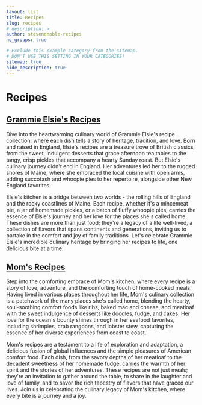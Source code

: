 ```yaml
---
layout: list
title: Recipes
slug: recipes
# description: >
author: stevendnoble-recipes
no_groups: true

# Exclude this example category from the sitemap.
# DON'T USE THIS SETTING IN YOUR CATEGORIES!
sitemap: true
hide_description: true
---
```


# Recipes

## [Grammie Elsie's Recipes](/grammies-recipes)

Dive into the heartwarming culinary world of Grammie Elsie's recipe collection, where each dish tells a story of heritage, tradition, and love. Born and raised in England, Elsie's recipes are a treasure trove of British classics, from the sweet, indulgent desserts that grace afternoon tea tables to the tangy, crisp pickles that accompany a hearty Sunday roast. But Elsie's culinary journey didn't end in England. Her adventures led her to the rugged shores of Maine, where she embraced the local cuisine with open arms, adding succotash and whoopie pies to her repertoire, alongside other New England favorites.

Elsie's kitchen is a bridge between two worlds - the rolling hills of England and the rocky coastlines of Maine. Each recipe, whether it's a mincemeat pie, a jar of homemade pickles, or a batch of fluffy whoopie pies, carries the essence of Elsie's journey and her love for the places she's called home. These dishes are more than just food; they're a legacy of a life well-lived, a collection of flavors that spans continents and generations, inviting us to partake in the comfort and joy of family traditions. Let's celebrate Grammie Elsie's incredible culinary heritage by bringing her recipes to life, one delicious bite at a time.

## [Mom's Recipes](/moms-recipes)

Step into the comforting embrace of Mom's kitchen, where every recipe is a story of love, adventure, and the comforting touch of home-cooked meals. Having lived in various places throughout her life, Mom's culinary collection is a patchwork of the many places she's called home, blending the hearty, soul-soothing comfort foods like ribs, baked mac and cheese, and meatloaf with the sweet indulgence of desserts like doodles, fudge, and cakes. Her love for the ocean's bounty shines through in her seafood favorites, including shrimpies, crab rangoons, and lobster stew, capturing the essence of her diverse experiences from coast to coast.

Mom's recipes are a testament to a life of exploration and adaptation, a delicious fusion of global influences and the simple pleasures of American comfort food. Each dish, from the savory depths of her meatloaf to the decadent sweetness of her homemade fudge, carries the warmth of her spirit and the stories of her adventures. These recipes are not just meals; they're an invitation to gather around the table, to share in the laughter and love of family, and to savor the rich tapestry of flavors that have graced our lives. Join us in celebrating the culinary legacy of Mom's kitchen, where every bite is a journey and a joy.

<!-- ## [Asian Favorites](/asian-favorites) -->

